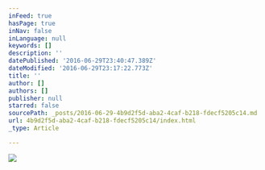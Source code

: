 ```yaml
---
inFeed: true
hasPage: true
inNav: false
inLanguage: null
keywords: []
description: ''
datePublished: '2016-06-29T23:40:47.389Z'
dateModified: '2016-06-29T23:17:22.773Z'
title: ''
author: []
authors: []
publisher: null
starred: false
sourcePath: _posts/2016-06-29-4b9d2f5d-aba2-4caf-b218-fdecf5205c14.md
url: 4b9d2f5d-aba2-4caf-b218-fdecf5205c14/index.html
_type: Article

---
```

![](https://the-grid-user-content.s3-us-west-2.amazonaws.com/cb4f2534-265d-40bd-906e-1f089e161e5b.jpg)